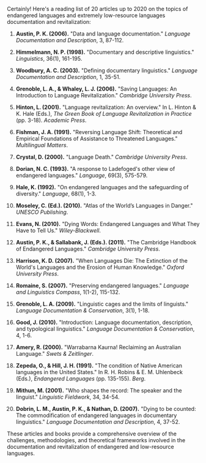Certainly! Here's a reading list of 20 articles up to 2020 on the topics of endangered languages and extremely low-resource languages documentation and revitalization:

1. **Austin, P. K. (2006).** "Data and language documentation." *Language Documentation and Description*, 3, 87-112.

2. **Himmelmann, N. P. (1998).** "Documentary and descriptive linguistics." *Linguistics*, 36(1), 161-195.

3. **Woodbury, A. C. (2003).** "Defining documentary linguistics." *Language Documentation and Description*, 1, 35-51.

4. **Grenoble, L. A., & Whaley, L. J. (2006).** "Saving Languages: An Introduction to Language Revitalization." *Cambridge University Press*.

5. **Hinton, L. (2001).** "Language revitalization: An overview." In L. Hinton & K. Hale (Eds.), *The Green Book of Language Revitalization in Practice* (pp. 3-18). *Academic Press*.

6. **Fishman, J. A. (1991).** "Reversing Language Shift: Theoretical and Empirical Foundations of Assistance to Threatened Languages." *Multilingual Matters*.

7. **Crystal, D. (2000).** "Language Death." *Cambridge University Press*.

8. **Dorian, N. C. (1993).** "A response to Ladefoged's other view of endangered languages." *Language*, 69(3), 575-579.

9. **Hale, K. (1992).** "On endangered languages and the safeguarding of diversity." *Language*, 68(1), 1-3.

10. **Moseley, C. (Ed.). (2010).** "Atlas of the World’s Languages in Danger." *UNESCO Publishing*.

11. **Evans, N. (2010).** "Dying Words: Endangered Languages and What They Have to Tell Us." *Wiley-Blackwell*.

12. **Austin, P. K., & Sallabank, J. (Eds.). (2011).** "The Cambridge Handbook of Endangered Languages." *Cambridge University Press*.

13. **Harrison, K. D. (2007).** "When Languages Die: The Extinction of the World's Languages and the Erosion of Human Knowledge." *Oxford University Press*.

14. **Romaine, S. (2007).** "Preserving endangered languages." *Language and Linguistics Compass*, 1(1-2), 115-132.

15. **Grenoble, L. A. (2009).** "Linguistic cages and the limits of linguists." *Language Documentation & Conservation*, 3(1), 1-18.

16. **Good, J. (2010).** "Introduction: Language documentation, description, and typological linguistics." *Language Documentation & Conservation*, 4, 1-6.

17. **Amery, R. (2000).** "Warrabarna Kaurna! Reclaiming an Australian Language." *Swets & Zeitlinger*.

18. **Zepeda, O., & Hill, J. H. (1991).** "The condition of Native American languages in the United States." In R. H. Robins & E. M. Uhlenbeck (Eds.), *Endangered Languages* (pp. 135-155). *Berg*.

19. **Mithun, M. (2001).** "Who shapes the record: The speaker and the linguist." *Linguistic Fieldwork*, 34, 34-54.

20. **Dobrin, L. M., Austin, P. K., & Nathan, D. (2007).** "Dying to be counted: The commodification of endangered languages in documentary linguistics." *Language Documentation and Description*, 4, 37-52.

These articles and books provide a comprehensive overview of the challenges, methodologies, and theoretical frameworks involved in the documentation and revitalization of endangered and low-resource languages.
